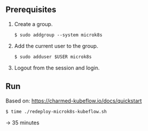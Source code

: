 ## Prerequisites

1. Create a group.

       $ sudo addgroup --system microk8s

1. Add the current user to the group.

       $ sudo adduser $USER microk8s

1. Logout from the session and login.

## Run

Based on: https://charmed-kubeflow.io/docs/quickstart

    $ time ./redeploy-microk8s-kubeflow.sh

-> 35 minutes
